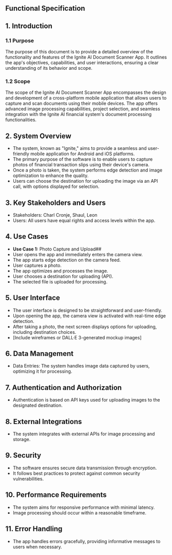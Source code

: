 ## Functional Specification

## 1. Introduction

### 1.1 Purpose

The purpose of this document is to provide a detailed overview of the functionality and features of the Ignite AI Document Scanner App. It outlines the app's objectives, capabilities, and user interactions, ensuring a clear understanding of its behavior and scope.

### 1.2 Scope

The scope of the Ignite AI Document Scanner App encompasses the design and development of a cross-platform mobile application that allows users to capture and scan documents using their mobile devices. The app offers advanced image processing capabilities, project selection, and seamless integration with the Ignite AI financial system's document processing functionalities.


## 2. System Overview
- The system, known as "Ignite," aims to provide a seamless and user-friendly mobile application for Android and iOS platforms.
- The primary purpose of the software is to enable users to capture photos of financial transaction slips using their device's camera.
- Once a photo is taken, the system performs edge detection and image optimization to enhance the quality.
- Users can choose the destination for uploading the image via an API call, with options displayed for selection.

## 3. Key Stakeholders and Users
- Stakeholders: Charl Cronje, Shaul, Leon
- Users: All users have equal rights and access levels within the app.

## 4. Use Cases
- **Use Case 1:** Photo Capture and Upload## 
 - User opens the app and immediately enters the camera view.
 - The app starts edge detection on the camera feed.
 - User captures a photo.
 - The app optimizes and processes the image.
 - User chooses a destination for uploading (API).
 - The selected file is uploaded for processing.

## 5. User Interface
- The user interface is designed to be straightforward and user-friendly.
- Upon opening the app, the camera view is activated with real-time edge detection.
- After taking a photo, the next screen displays options for uploading, including destination choices.
- [Include wireframes or DALL·E 3-generated mockup images]

## 6. Data Management
- Data Entries: The system handles image data captured by users, optimizing it for processing.

## 7. Authentication and Authorization
- Authentication is based on API keys used for uploading images to the designated destination.

## 8. External Integrations
 - The system integrates with external APIs for image processing and storage.

## 9. Security
- The software ensures secure data transmission through encryption.
- It follows best practices to protect against common security vulnerabilities.

## 10. Performance Requirements
- The system aims for responsive performance with minimal latency.
- Image processing should occur within a reasonable timeframe.

## 11. Error Handling
- The app handles errors gracefully, providing informative messages to users when necessary.
